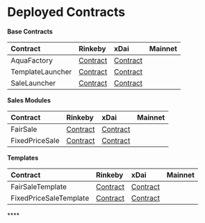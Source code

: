 # Deployed Contracts

**Base Contracts**

| Contract | Rinkeby | xDai | Mainnet |
| :--- | :--- | :--- | :--- |
| AquaFactory | [Contract](https://rinkeby.etherscan.io/address/0xa1Bf3bfDbC86Fd6eC7E2d9707609d7fAc0d93EeF#code) | [Contract](https://blockscout.com/xdai/mainnet/address/0x0f1997E82cd484a54551b54009DdcE39deaE973f/transactions) |  |
| TemplateLauncher | [Contract](https://rinkeby.etherscan.io/address/0x569DD258D95c8f558AAf6fe808a0cfC00D941565#code) | [Contract](https://blockscout.com/xdai/mainnet/address/0x58c67b46c47f69d63aa09d5f822ede377c479d5f/transactions) |  |
| SaleLauncher | [Contract](https://rinkeby.etherscan.io/address/0x6085eb96659B0e90bc59288750C8306eE390fA99#code) | [Contract](https://blockscout.com/xdai/mainnet/address/0xC28c613f0f0b85C745AC58BA78071816Cb52B43A/transactions) |  |

**Sales Modules**

| Contract | Rinkeby | xDai | Mainnet |
| :--- | :--- | :--- | :--- |
| FairSale | [Contract](https://rinkeby.etherscan.io/address/0x5f480b310709f6F8097797bC24Cd4f7DE7d1bDa1#code) | [Contract](https://blockscout.com/xdai/mainnet/address/0x88B4A8CfD10E5d4057803671502444Fed009612e/contracts) |  |
| FixedPriceSale | [Contract](https://rinkeby.etherscan.io/address/0x1239446884C15DC85170eBf8b81908D06e655a93#code) | [Contract](https://blockscout.com/xdai/mainnet/address/0x29E0abbf60cA25778c6f0b40E26Ea44Dd186b5e8/contracts) |  |

**Templates**

| Contract | Rinkeby | xDai | Mainnet |
| :--- | :--- | :--- | :--- |
| FairSaleTemplate | [Contract](https://rinkeby.etherscan.io/address/0xEa46e2411f1555Bf58061aA0AF6B8B7Cd8b021E7#code) | [Contract](https://blockscout.com/xdai/mainnet/address/0xcFa8CB439f64e6bf0Ec3a0fc1E6B1D9654BBAc90/contracts) |  |
| FixedPriceSaleTemplate | [Contract](https://rinkeby.etherscan.io/address/0x4DeBAB97A3e77e1CA8286C7655497569A5B9Db3D#code) | [Contract](https://blockscout.com/xdai/mainnet/address/0x6592889EcbBBCf245f5A8Cfc75f83DF268d05250/contracts) |  |

\*\*\*\*

